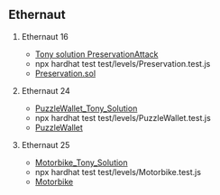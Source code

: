 ## Ethernaut

1. Ethernaut 16

   - [Tony solution PreservationAttack](https://github.com/sodexx7/security_related/blob/e5fc8e505979d7c885cb68c801598ed80f72ccbd/ethernaut/contracts/contracts/attacks/MySolution/PreservationAttack.sol#L8)
   - npx hardhat test test/levels/Preservation.test.js
   - [Preservation.sol](https://github.com/sodexx7/security_related/blob/e5fc8e505979d7c885cb68c801598ed80f72ccbd/ethernaut/contracts/contracts/levels/Preservation.sol#L4)

2. Ethernaut 24

   - [PuzzleWallet_Tony_Solution](https://github.com/sodexx7/security_related/blob/main/ethernaut/contracts/contracts/attacks/MySolution/PuzzleWallet_Tony_Solution.md#steps)
   - npx hardhat test test/levels/PuzzleWallet.test.js
   - [PuzzleWallet](https://github.com/sodexx7/security_related/blob/main/ethernaut/contracts/contracts/levels/PuzzleWallet.sol)

3. Ethernaut 25
   - [Motorbike_Tony_Solution](https://github.com/sodexx7/security_related/blob/main/ethernaut/contracts/contracts/attacks/MySolution/Motorbike_Tony_Solution.md)
   - npx hardhat test test/levels/Motorbike.test.js
   - [Motorbike](https://github.com/sodexx7/security_related/blob/main/ethernaut/contracts/contracts/levels/Motorbike.sol)
